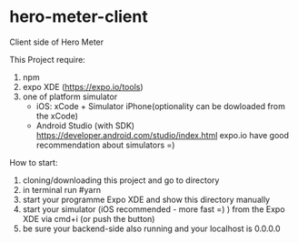 # hero-meter-client
Client side of Hero Meter

This Project require:
1. npm
2. expo XDE (https://expo.io/tools)
3. one of platform simulator
    - iOS: xCode + Simulator iPhone(optionality can be dowloaded from the xCode)
    - Android Studio (with SDK) https://developer.android.com/studio/index.html
expo.io have good recommendation about simulators =)

How to start:
1. cloning/downloading this project and go to directory
2. in terminal run #yarn
3. start your programme Expo XDE and show this directory manually
4. start your simulator (iOS recommended - more fast =) ) from the Expo XDE via cmd+i (or push the button)
5. be sure your backend-side also running and your localhost is 0.0.0.0 
